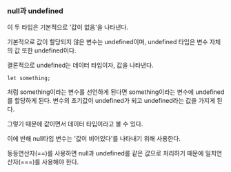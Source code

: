 ### null과 undefined

이 두 타입은 기본적으로 '값이 없음'을 나타낸다.

기본적으로 값이 할당되지 않은 변수는 undefined이며, undefined 타입은 변수 자체의 값 또한 undefined이다.

결론적으로 undefined는 데이터 타입이자, 값을 나타낸다.

```tsx
let something;
```

처럼 something이라는 변수를 선언하게 된다면 something이라는 변수에 undefined를 할당하게 된다. 변수의 초기값이 undefined가 되고 undefined라는 값을 가지게 된다.

그렇기 때문에 값이면서 데이터 타입이라고 볼 수 있다.

이에 반해 null타입 변수는 '값이 비어있다'를 나타내기 위해 사용한다.

동등연산자(==)를 사용하면 null과 undefined를 같은 값으로 처리하기 때문에 일치연산자(===)를 사용해야 한다.
